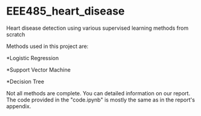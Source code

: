 # EEE485_heart_disease
Heart disease detection using various supervised learning methods from scratch

Methods used in this project are:

*Logistic Regression

*Support Vector Machine

*Decision Tree


Not all methods are complete. You can detailed information on our report. The code provided in the "code.ipynb" is mostly the same as in the report's appendix. 
